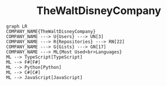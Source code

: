 <h1 align="center">TheWaltDisneyCompany</h1>

```mermaid
graph LR
COMPANY_NAME{TheWaltDisneyCompany}
COMPANY_NAME ---> U{Users} ---> UN[3]
COMPANY_NAME ---> R{Repositories} ---> RN[22]
COMPANY_NAME ---> G{Gists} ---> GN[17]
COMPANY_NAME ---> ML{Most Used<br>Languages}
ML --> TypeScript[TypeScript]
ML --> F#[F#]
ML --> Python[Python]
ML --> C#[C#]
ML --> JavaScript[JavaScript]
```
